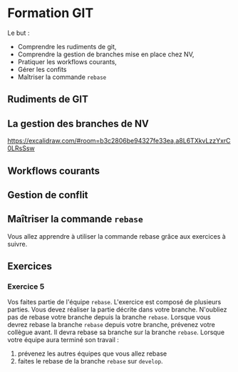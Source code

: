 # Formation GIT

Le but :

- Comprendre les rudiments de git,
- Comprendre la gestion de branches mise en place chez NV,
- Pratiquer les workflows courants,
- Gérer les confits
- Maîtriser la commande `rebase`

## Rudiments de GIT

## La gestion des branches de NV

https://excalidraw.com/#room=b3c2806be94327fe33ea,a8L6TXkvLzzYxrC0LRsSsw

## Workflows courants

## Gestion de conflit

## Maîtriser la commande `rebase`

Vous allez apprendre à utiliser la commande rebase grâce aux exercices à suivre.

## Exercices

### Exercice 5

Vos faites partie de l'équipe `rebase`.
L'exercice est composé de plusieurs parties.
Vous devez réaliser la partie décrite dans votre branche.
N'oubliez pas de rebase votre branche depuis la branche `rebase`.
Lorsque vous devrez rebase la branche `rebase` depuis votre branche, prévenez votre collègue avant.
Il devra rebase sa branche sur la branche `rebase`.
Lorsque votre équipe aura terminé son travail :

1. prévenez les autres équipes que vous allez rebase
2. faites le rebase de la branche `rebase` sur `develop`.
